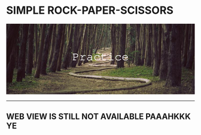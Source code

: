 # SIMPLE ROCK-PAPER-SCISSORS

![Banner](images/Practice.png)

---

## WEB VIEW IS STILL NOT AVAILABLE PAAAHKKK YE

